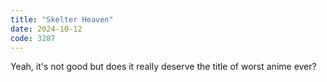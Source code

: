 ```yaml
---
title: "Skelter Heaven"
date: 2024-10-12
code: 3287
---
```

Yeah, it's not good but does it really deserve the title of worst anime ever?